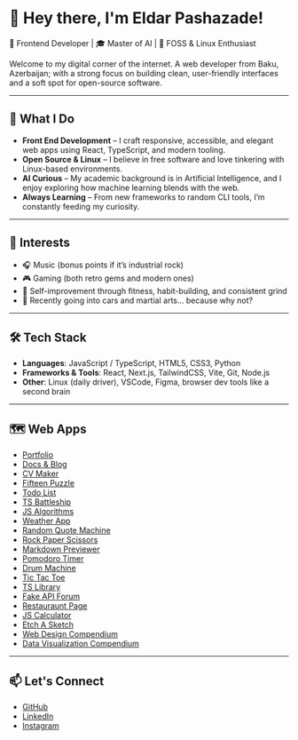 # 👋 Hey there, I'm Eldar Pashazade!

🪩 Frontend Developer | 🎓 Master of AI | 🐧 FOSS & Linux Enthusiast

Welcome to my digital corner of the internet. A web developer from Baku, Azerbaijan; with a strong focus on building clean, 
user-friendly interfaces and a soft spot for open-source software.

---

## 🚀 What I Do

- **Front End Development** – I craft responsive, accessible, and elegant web apps using React, TypeScript, and modern tooling.
- **Open Source & Linux** – I believe in free software and love tinkering with Linux-based environments.
- **AI Curious** – My academic background is in Artificial Intelligence, and I enjoy exploring how machine learning blends with the web.
- **Always Learning** – From new frameworks to random CLI tools, I’m constantly feeding my curiosity.

---

## 🎯 Interests

- 🎧 Music (bonus points if it’s industrial rock)
- 🎮 Gaming (both retro gems and modern ones)
- 🧠 Self-improvement through fitness, habit-building, and consistent grind
- 🤺 Recently going into cars and martial arts... because why not?

---

## 🛠️ Tech Stack

- **Languages**: JavaScript / TypeScript, HTML5, CSS3, Python
- **Frameworks & Tools**: React, Next.js, TailwindCSS, Vite, Git, Node.js
- **Other**: Linux (daily driver), VSCode, Figma, browser dev tools like a second brain

---

## 🗺️ Web Apps

- [Portfolio](./portfolio)
- [Docs & Blog](./eldarlrd)
- [CV Maker](./cv-maker)
- [Fifteen Puzzle](./fifteen-puzzle)
- [Todo List](./todo-list)
- [TS Battleship](./ts-battleship)
- [JS Algorithms](./js-algorithms)
- [Weather App](./weather-app)
- [Random Quote Machine](./random-quote-machine)
- [Rock Paper Scissors](./rock-paper-scissors)
- [Markdown Previewer](./markdown-previewer)
- [Pomodoro Timer](./pomodoro-timer)
- [Drum Machine](./drum-machine)
- [Tic Tac Toe](./tic-tac-toe)
- [TS Library](./ts-library)
- [Fake API Forum](./fake-api-forum)
- [Restauraunt Page](./restaurant-page)
- [JS Calculator](./js-calculator)
- [Etch A Sketch](./etch-a-sketch)
- [Web Design Compendium](./web-design)
- [Data Visualization Compendium](./data-visualization)

---

## 📫 Let's Connect

- [GitHub](./github)
- [LinkedIn](https://linkedin.com/in/eldarlrd)
- [Instagram](https://instagram.com/eldarlrd)
